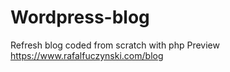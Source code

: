 # Wordpress-blog
Refresh blog coded from scratch with php
Preview https://www.rafalfuczynski.com/blog
